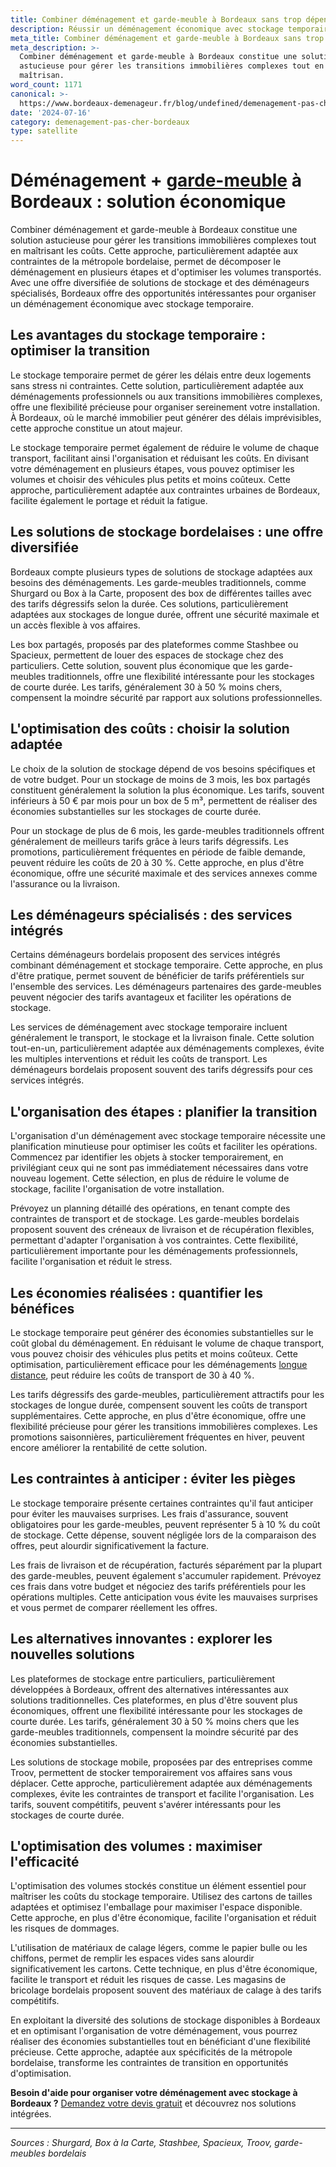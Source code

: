 ```yaml
---
title: Combiner déménagement et garde-meuble à Bordeaux sans trop dépenser
description: Réussir un déménagement économique avec stockage temporaire.
meta_title: Combiner déménagement et garde-meuble à Bordeaux sans trop dépenser
meta_description: >-
  Combiner déménagement et garde-meuble à Bordeaux constitue une solution
  astucieuse pour gérer les transitions immobilières complexes tout en
  maîtrisan.
word_count: 1171
canonical: >-
  https://www.bordeaux-demenageur.fr/blog/undefined/demenagement-pas-cher-garde-meuble-bordeaux
date: '2024-07-16'
category: demenagement-pas-cher-bordeaux
type: satellite
---
```



# Déménagement + [garde-meuble](/blog/garde-meuble/guide) à Bordeaux : solution économique

Combiner déménagement et garde-meuble à Bordeaux constitue une solution astucieuse pour gérer les transitions immobilières complexes tout en maîtrisant les coûts. Cette approche, particulièrement adaptée aux contraintes de la métropole bordelaise, permet de décomposer le déménagement en plusieurs étapes et d'optimiser les volumes transportés. Avec une offre diversifiée de solutions de stockage et des déménageurs spécialisés, Bordeaux offre des opportunités intéressantes pour organiser un déménagement économique avec stockage temporaire.

## Les avantages du stockage temporaire : optimiser la transition

Le stockage temporaire permet de gérer les délais entre deux logements sans stress ni contraintes. Cette solution, particulièrement adaptée aux déménagements professionnels ou aux transitions immobilières complexes, offre une flexibilité précieuse pour organiser sereinement votre installation. À Bordeaux, où le marché immobilier peut générer des délais imprévisibles, cette approche constitue un atout majeur.

Le stockage temporaire permet également de réduire le volume de chaque transport, facilitant ainsi l'organisation et réduisant les coûts. En divisant votre déménagement en plusieurs étapes, vous pouvez optimiser les volumes et choisir des véhicules plus petits et moins coûteux. Cette approche, particulièrement adaptée aux contraintes urbaines de Bordeaux, facilite également le portage et réduit la fatigue.

## Les solutions de stockage bordelaises : une offre diversifiée

Bordeaux compte plusieurs types de solutions de stockage adaptées aux besoins des déménagements. Les garde-meubles traditionnels, comme Shurgard ou Box à la Carte, proposent des box de différentes tailles avec des tarifs dégressifs selon la durée. Ces solutions, particulièrement adaptées aux stockages de longue durée, offrent une sécurité maximale et un accès flexible à vos affaires.

Les box partagés, proposés par des plateformes comme Stashbee ou Spacieux, permettent de louer des espaces de stockage chez des particuliers. Cette solution, souvent plus économique que les garde-meubles traditionnels, offre une flexibilité intéressante pour les stockages de courte durée. Les tarifs, généralement 30 à 50 % moins chers, compensent la moindre sécurité par rapport aux solutions professionnelles.

## L'optimisation des coûts : choisir la solution adaptée

Le choix de la solution de stockage dépend de vos besoins spécifiques et de votre budget. Pour un stockage de moins de 3 mois, les box partagés constituent généralement la solution la plus économique. Les tarifs, souvent inférieurs à 50 € par mois pour un box de 5 m³, permettent de réaliser des économies substantielles sur les stockages de courte durée.

Pour un stockage de plus de 6 mois, les garde-meubles traditionnels offrent généralement de meilleurs tarifs grâce à leurs tarifs dégressifs. Les promotions, particulièrement fréquentes en période de faible demande, peuvent réduire les coûts de 20 à 30 %. Cette approche, en plus d'être économique, offre une sécurité maximale et des services annexes comme l'assurance ou la livraison.

## Les déménageurs spécialisés : des services intégrés

Certains déménageurs bordelais proposent des services intégrés combinant déménagement et stockage temporaire. Cette approche, en plus d'être pratique, permet souvent de bénéficier de tarifs préférentiels sur l'ensemble des services. Les déménageurs partenaires des garde-meubles peuvent négocier des tarifs avantageux et faciliter les opérations de stockage.

Les services de déménagement avec stockage temporaire incluent généralement le transport, le stockage et la livraison finale. Cette solution tout-en-un, particulièrement adaptée aux déménagements complexes, évite les multiples interventions et réduit les coûts de transport. Les déménageurs bordelais proposent souvent des tarifs dégressifs pour ces services intégrés.

## L'organisation des étapes : planifier la transition

L'organisation d'un déménagement avec stockage temporaire nécessite une planification minutieuse pour optimiser les coûts et faciliter les opérations. Commencez par identifier les objets à stocker temporairement, en privilégiant ceux qui ne sont pas immédiatement nécessaires dans votre nouveau logement. Cette sélection, en plus de réduire le volume de stockage, facilite l'organisation de votre installation.

Prévoyez un planning détaillé des opérations, en tenant compte des contraintes de transport et de stockage. Les garde-meubles bordelais proposent souvent des créneaux de livraison et de récupération flexibles, permettant d'adapter l'organisation à vos contraintes. Cette flexibilité, particulièrement importante pour les déménagements professionnels, facilite l'organisation et réduit le stress.

## Les économies réalisées : quantifier les bénéfices

Le stockage temporaire peut générer des économies substantielles sur le coût global du déménagement. En réduisant le volume de chaque transport, vous pouvez choisir des véhicules plus petits et moins coûteux. Cette optimisation, particulièrement efficace pour les déménagements [longue distance](/blog/longue-distance/guide), peut réduire les coûts de transport de 30 à 40 %.

Les tarifs dégressifs des garde-meubles, particulièrement attractifs pour les stockages de longue durée, compensent souvent les coûts de transport supplémentaires. Cette approche, en plus d'être économique, offre une flexibilité précieuse pour gérer les transitions immobilières complexes. Les promotions saisonnières, particulièrement fréquentes en hiver, peuvent encore améliorer la rentabilité de cette solution.

## Les contraintes à anticiper : éviter les pièges

Le stockage temporaire présente certaines contraintes qu'il faut anticiper pour éviter les mauvaises surprises. Les frais d'assurance, souvent obligatoires pour les garde-meubles, peuvent représenter 5 à 10 % du coût de stockage. Cette dépense, souvent négligée lors de la comparaison des offres, peut alourdir significativement la facture.

Les frais de livraison et de récupération, facturés séparément par la plupart des garde-meubles, peuvent également s'accumuler rapidement. Prévoyez ces frais dans votre budget et négociez des tarifs préférentiels pour les opérations multiples. Cette anticipation vous évite les mauvaises surprises et vous permet de comparer réellement les offres.

## Les alternatives innovantes : explorer les nouvelles solutions

Les plateformes de stockage entre particuliers, particulièrement développées à Bordeaux, offrent des alternatives intéressantes aux solutions traditionnelles. Ces plateformes, en plus d'être souvent plus économiques, offrent une flexibilité intéressante pour les stockages de courte durée. Les tarifs, généralement 30 à 50 % moins chers que les garde-meubles traditionnels, compensent la moindre sécurité par des économies substantielles.

Les solutions de stockage mobile, proposées par des entreprises comme Troov, permettent de stocker temporairement vos affaires sans vous déplacer. Cette approche, particulièrement adaptée aux déménagements complexes, évite les contraintes de transport et facilite l'organisation. Les tarifs, souvent compétitifs, peuvent s'avérer intéressants pour les stockages de courte durée.

## L'optimisation des volumes : maximiser l'efficacité

L'optimisation des volumes stockés constitue un élément essentiel pour maîtriser les coûts du stockage temporaire. Utilisez des cartons de tailles adaptées et optimisez l'emballage pour maximiser l'espace disponible. Cette approche, en plus d'être économique, facilite l'organisation et réduit les risques de dommages.

L'utilisation de matériaux de calage légers, comme le papier bulle ou les chiffons, permet de remplir les espaces vides sans alourdir significativement les cartons. Cette technique, en plus d'être économique, facilite le transport et réduit les risques de casse. Les magasins de bricolage bordelais proposent souvent des matériaux de calage à des tarifs compétitifs.

En exploitant la diversité des solutions de stockage disponibles à Bordeaux et en optimisant l'organisation de votre déménagement, vous pourrez réaliser des économies substantielles tout en bénéficiant d'une flexibilité précieuse. Cette approche, adaptée aux spécificités de la métropole bordelaise, transforme les contraintes de transition en opportunités d'optimisation.

**Besoin d'aide pour organiser votre déménagement avec stockage à Bordeaux ?** [Demandez votre devis gratuit](https://moverz-bordeaux.fr/devis) et découvrez nos solutions intégrées.

---

*Sources : Shurgard, Box à la Carte, Stashbee, Spacieux, Troov, garde-meubles bordelais*
